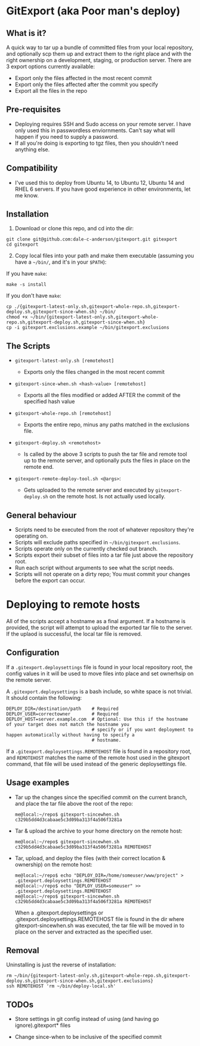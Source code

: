 # GitExport (aka Poor man's deploy)

## What is it?
A quick way to tar up a bundle of committed files from your local repository, and optionally scp them up and extract them to the right place and with the right ownership on a development, staging, or production server. There are 3 export options currently available:
 - Export only the files affected in the most recent commit
 - Export only the files affected after the commit you specify
 - Export all the files in the repo

## Pre-requisites
- Deploying requires SSH and Sudo access on your remote server. I have only used this in passwordless enviornments. Can't say what will happen if you need to supply a password.
- If all you're doing is exporting to tgz files, then you shouldn't need anything else.

## Compatibility 
- I've used this to deploy from Ubuntu 14, to Ubuntu 12, Ubuntu 14 and RHEL 6 servers. If you have good experience in other environments, let me know.

## Installation
1) Download or clone this repo, and cd into the dir:
```
git clone git@github.com:dale-c-anderson/gitexport.git gitexport
cd gitexport
```

2) Copy local files into your path and make them executable (assuming you have a `~/bin/`, and it's in your `$PATH`):

If you have `make`:
```
make -s install
```

If you don't have `make`:
```
cp ./{gitexport-latest-only.sh,gitexport-whole-repo.sh,gitexport-deploy.sh,gitexport-since-when.sh} ~/bin/
chmod +x ~/bin/{gitexport-latest-only.sh,gitexport-whole-repo.sh,gitexport-deploy.sh,gitexport-since-when.sh}
cp -i gitexport.exclusions.example ~/bin/gitexport.exclusions
```

## The Scripts
- `gitexport-latest-only.sh [remotehost]`
    - Exports only the files changed in the most recent commit

- `gitexport-since-when.sh <hash-value> [remotehost]`
    - Exports all the files modified or added AFTER the commit of the specified hash value

- `gitexport-whole-repo.sh [remotehost]`
    - Exports the entire repo, minus any paths matched in the exclusions file.

- `gitexport-deploy.sh <remotehost>`
    - Is called by the above 3 scripts to push the tar file and remote tool up to the remote server, and optionally puts the files in place on the remote end.

- `gitexport-remote-deploy-tool.sh <@args>`:
    - Gets uploaded to the remote server and executed by `gitexport-deploy.sh` on the remote host. Is not actually used locally.

## General behaviour
- Scripts need to be executed from the root of whatever repository they're operating on.
- Scripts will exclude paths specified in `~/bin/gitexport.exclusions`.
- Scripts operate only on the currently checked out branch.
- Scripts export their subset of files into a tar file just above the repository root.
- Run each script without arguments to see what the script needs.
- Scripts will not operate on a dirty repo; You must commit your changes before the export can occur.

# Deploying to remote hosts

All of the scripts accept a hostname as a final argument. If a hostname is provided,
the script will attempt to upload the exported tar file to the server. If the uplaod is
successful, the local tar file is removed.

## Configuration
If a `.gitexport.deploysettings` file is found in your local repository root, the config
values in it will be used to move files into place and set ownerhsip on the
remote server.

A `.gitexport.deploysettings` is a bash include, so white space is not trivial. It should contain the following:
```
DEPLOY_DIR=/destination/path    # Required
DEPLOY_USER=correctowner        # Required
DEPLOY_HOST=server.example.com  # Optional: Use this if the hostname of your target does not match the hostname you
                                # specify or if you want deployment to happen automatically without having to specify a
                                # hostname.
```
If a `.gitexport.deploysettings.REMOTEHOST` file is found in a repository root, and
`REMOTEHOST` matches the name of the remote host used in the gitexport command, that
file will be used instead of the generic deploysettings file.

## Usage examples
- Tar up the changes since the specified commit on the current branch, and place the tar file above the root of the repo:
  ```
  me@local:~/repo$ gitexport-sincewhen.sh c329b5dd4d3cabaae5c3d09ba313f4a506f3281a
  ```

- Tar & upload the archive to your home directory on the remote host:
  ```
  me@local:~/repo$ gitexport-sincewhen.sh c329b5dd4d3cabaae5c3d09ba313f4a506f3281a REMOTEHOST
  ```

- Tar, upload, and deploy the files (with their correct location & ownership) on the remote host:
  ```
  me@local:~/repo$ echo "DEPLOY_DIR=/home/someuser/www/project" > .gitexport.deploysettings.REMOTEHOST
  me@local:~/repo$ echo "DEPLOY_USER=someuser" >> .gitexport.deploysettings.REMOTEHOST
  me@local:~/repo$ gitexport-sincewhen.sh c329b5dd4d3cabaae5c3d09ba313f4a506f3281a REMOTEHOST
  ```
  When a .gitexport.deploysettings or .gitexport.deploysettings.REMOTEHOST file is found in the dir where gitexport-sincewhen.sh was executed, the tar file will be moved in to place on the server and extracted as the specified user.


## Removal

Uninstalling is just the reverse of installation:
```
rm ~/bin/{gitexport-latest-only.sh,gitexport-whole-repo.sh,gitexport-deploy.sh,gitexport-since-when.sh,gitexport.exclusions}
ssh REMOTEHOST 'rm ~/bin/deploy-local.sh'
```



## TODOs
- Store settings in git config instead of using (and having go ignore).gitexport* files

- Change since-when to be inclusive of the specified commit
